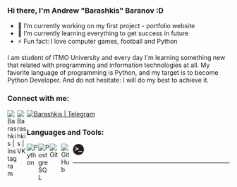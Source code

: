 ### Hi there, I'm Andrew "Barashkis" Baranov :D

* 🔭 I’m currently working on my first project - portfolio website
* 🌱 I’m currently learning everything to get success in future
* ⚡ Fun fact: I love computer games, football and Python  

I am student of ITMO University and every day I'm learning something new that related with programming and information technologies at all. My favorite language of programming is Python, and my target is to become Python Developer. And do not hesitate: I will do my best to achieve it.

### Connect with me:

[<img align="left" alt="Barashkis | Instagram" width="22px" src="https://cdn.jsdelivr.net/npm/simple-icons@v3/icons/instagram.svg" />](https://instagram.com/duha_baranov12)
[<img align="left" alt="Barashkis | VK" width="22px" src="https://cdn.jsdelivr.net/npm/simple-icons@v3/icons/vk.svg" />](https://vk.com/barashk1s)
[<img alt="Barashkis | Telegram" width="22px" src="https://simpleicons.org/icons/telegram.svg" />](https://t.me/DushEzzz)

### Languages and Tools:

<img align="left" alt="Python" width="26px" src="https://simpleicons.org/icons/python.svg"/>
<img align="left" alt="PostgreSQL" width="26px" src="https://simpleicons.org/icons/postgresql.svg"/>
<img align="left" alt="Git" width="26px" src="https://simpleicons.org/icons/git.svg"/>
<img align="left" alt="GitHub" width="26px" src="https://simpleicons.org/icons/github.svg"/>
<img alt="Terminal" width="26px" src="https://raw.githubusercontent.com/github/explore/80688e429a7d4ef2fca1e82350fe8e3517d3494d/topics/terminal/terminal.png"/>

---
